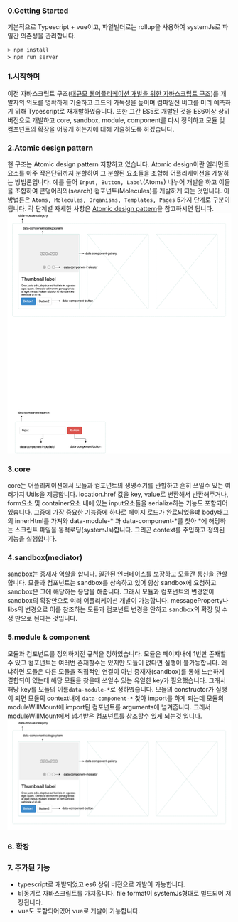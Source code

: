 ### 0.Getting Started
기본적으로 Typescript + vue이고, 파일빌더로는 rollup을 사용하여 systemJs로 파일간 의존성을 관리합니다.
```
> npm install
> npm run server
```

### 1.시작하며
이전 자바스크립트 구조([대규모 웹어플리케이션 개발을 위한 자바스크립트 구조](https://github.com/leejunho84/scalableJavascriptApp))를 개발자의 의도를 명확하게 기술하고 코드의 가독성을 높이며 컴파일전 버그를 미리 예측하기 위해 Typescript로 재개발하였습니다. 또한 그간 ES5로 개발된 것을 ES6이상 상위 버전으로 개발하고 core, sandbox, module, component를 다시 정의하고 모듈 및 컴포넌트의 확장을 어떻게 하는지에 대해 기술하도록 하겠습니다.

### 2.Atomic design pattern
현 구조는 Atomic design pattern 지향하고 있습니다. Atomic design이란 엘리먼트 요소를 아주 작은단위까지 분할하여 그 분할된 요소들을 조합해 어플리케이션을 개발하는 방법론입니다. 예를 들어 `Input, Button, Label`(Atoms) 나누어 개발을 하고 이들을 조합하여 큰덩어리의(search) 컴포넌트(Molecules)를 개발하게 되는 것입니다. 이 방법론은 `Atoms, Molecules, Organisms, Templates, Pages` 5가지 단계로 구분이 됩니다. 각 단계별 자세한 사항은 [Atomic design pattern](http://bradfrost.com/blog/post/atomic-web-design/)을 참고하시면 됩니다.
![Alt text](/diagram/searchdiagram.png "search component")

### 3.core
core는 어플리케이션에서 모듈과 컴포넌트의 생명주기를 관할하고 흔히 쓰일수 있는 여러가지 Utils을 제공합니다. location.href 값을 key, value로 변환해서 반환해주거나, form요소 및 container요소 내에 있는 input요소들을 serialize하는 기능도 포함되어 있습니다. 그중에 가장 중요한 기능중에 하나로 페이지 로드가 완료되었을떄 body태그의 innerHtml를 가져와 data-module-* 과 data-component-*를 찾아 *에 해당하는 스크립트 파일을 동적로딩(systemJs)합니다. 그리곤 context를 주입하고 정의된 기능을 실행합니다.

### 4.sandbox(mediator)
sandbox는 중재자 역할을 합니다. 일관된 인터페이스를 보장하고 모듈간 통신을 관할합니다. 모듈과 컴포넌트는 sandbox를 상속하고 있어 항상 sandbox에 요청하고 sandbox은 그에 해당하는 응답을 해줍니다. 그래서 모듈과 컴포넌트의 변경없이 sandbox의 확장만으로 여러 어플리케이션 개발이 가능합니다. messageProperty나 libs의 변경으로 이를 참조하는 모듈과 컴포넌트 변경을 안하고 sandbox의 확장 및 수정 만으로 된다는 것입니다.

### 5.module & component
모듈과 컴포넌트를 정의하기전 규칙을 정하였습니다. 모듈은 페이지내에 1번만 존재할수 있고 컴포넌트는 여러번 존재할수는 있지만 모듈이 없다면 실행이 불가능합니다. 왜냐하면 모듈은 다른 모듈을 직접적인 연결이 아닌 중재자(sandbox)를 통해 느슨하게 결합되어 있는데 해당 모듈을 찾을때 쓰일수 있는 유일한 key가 필요했습니다. 그래서 해당 key를 모듈의 이름`data-module-*`로 정하였습니다. 모듈의 constructor가 실행이 되면 모듈의 context내에 `data-component-*` 찾아 import를 하게 되는데 모듈의 moduleWillMount에 import된 컴포넌트를 arguments에 넘겨줍니다. 그래서 moduleWillMount에서 넘겨받은 컴포넌트를 참조할수 있게 되는것 입니다.
![Alt text](/diagram/catalogdiagram.png "catagory module")


### 6. 확장



### 7. 추가된 기능
- typescript로 개발되었고 es6 상위 버전으로 개발이 가능합니다.
- 비동기로 자바스크립트를 가져옵니다. file format이 systemJs형대로 빌드되어 저장됩니다.
- vue도 포함되어있어 vue로 개발이 가능합니다.